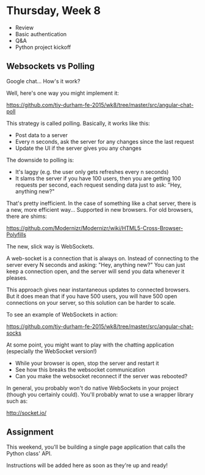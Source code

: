# Thursday, Week 8

- Review
- Basic authentication
- Q&A
- Python project kickoff

## Websockets vs Polling

Google chat... How's it work?

Well, here's one way you might implement it:

https://github.com/tiy-durham-fe-2015/wk8/tree/master/src/angular-chat-poll

This strategy is called polling. Basically, it works like this:

- Post data to a server
- Every n seconds, ask the server for any changes since the last request
- Update the UI if the server gives you any changes

The downside to polling is:

- It's laggy (e.g. the user only gets refreshes every n seconds)
- It slams the server if you have 100 users, then you are getting 100 requests
per second, each request sending data just to ask: "Hey, anything new?"

That's pretty inefficient. In the case of something like a chat server, there
is a new, more efficient way... Supported in new browsers. For old browsers,
there are shims:

https://github.com/Modernizr/Modernizr/wiki/HTML5-Cross-Browser-Polyfills

The new, slick way is WebSockets.

A web-socket is a connection that is always on. Instead of connecting to the
server every N seconds and asking: "Hey, anything new?" You can just keep a
connection open, and the server will send you data whenever it pleases.

This approach gives near instantaneous updates to connected browsers. But it
does mean that if you have 500 users, you will have 500 open connections on
your server, so this solution can be harder to scale.

To see an example of WebSockets in action:

https://github.com/tiy-durham-fe-2015/wk8/tree/master/src/angular-chat-socks

At some point, you might want to play with the chatting application (especially
  the WebSocket version!)

- While your browser is open, stop the server and restart it
- See how this breaks the websocket communication
- Can you make the websocket reconnect if the server was rebooted?

In general, you probably won't do native WebSockets in your project (though you certainly could).  You'll probably wnat to use a wrapper library such as:

http://socket.io/

## Assignment

This weekend, you'll be building a single page application that calls the
Python class' API.

Instructions will be added here as soon as they're up and ready!
